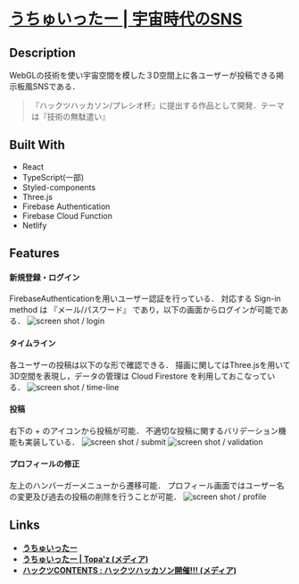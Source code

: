 # [うちゅいったー | 宇宙時代のSNS](https://uchuitter.netlify.app/)

## Description
WebGLの技術を使い宇宙空間を模した３D空間上に各ユーザーが投稿できる掲示板風SNSである．

> 『ハックツハッカソン/プレシオ杯』に提出する作品として開発．テーマは『技術の無駄遣い』

## Built With
- React
- TypeScript(一部)
- Styled-components
- Three.js
- Firebase Authentication
- Firebase Cloud Function
- Netlify

## Features
#### 新規登録・ログイン
FirebaseAuthenticationを用いユーザー認証を行っている．
対応する Sign-in method は 『メール/パスワード』 であり，以下の画面からログインが可能である．
![screen shot / login](https://user-images.githubusercontent.com/41711771/105449975-cabe2c80-5cbc-11eb-8794-7251868ce6ea.png)

#### タイムライン
各ユーザーの投稿は以下のな形で確認できる．
描画に関してはThree.jsを用いて3D空間を表現し，データの管理は Cloud Firestore を利用しておこなっている．
![screen shot / time-line](https://user-images.githubusercontent.com/41711771/105449873-95194380-5cbc-11eb-8888-a0c67c7cf8e7.png)

#### 投稿
右下の + のアイコンから投稿が可能．
不適切な投稿に関するバリデーション機能も実装している．
![screen shot / submit](https://user-images.githubusercontent.com/41711771/105449898-9d717e80-5cbc-11eb-8524-a8f1320ed4a9.png)
![screen shot / validation](https://user-images.githubusercontent.com/41711771/105450052-00fbac00-5cbd-11eb-9284-33676d1ebfda.png)

#### プロフィールの修正
左上のハンバーガーメニューから遷移可能．
プロフィール画面ではユーザー名の変更及び過去の投稿の削除を行うことが可能．
![screen shot / profile](https://user-images.githubusercontent.com/41711771/105568556-bb52e800-5d7d-11eb-80eb-033a0dab0be8.png)


## Links
- [**うちゅいったー**](https://uchuitter.netlify.app/)
- [**うちゅいったー | Topa'z (メディア)**](https://topaz.dev/projects/c00svaq23akg008oger0)
- [**ハックツCONTENTS : ハックツハッカソン開催!!! (メディア)**](https://note.com/hackz_inc/n/nb0de2fb2f638)
